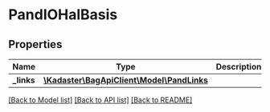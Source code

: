 # PandIOHalBasis

## Properties
Name | Type | Description | Notes
------------ | ------------- | ------------- | -------------
**_links** | [**\Kadaster\BagApiClient\Model\PandLinks**](PandLinks.md) |  | [optional] 

[[Back to Model list]](../../README.md#documentation-for-models) [[Back to API list]](../../README.md#documentation-for-api-endpoints) [[Back to README]](../../README.md)

